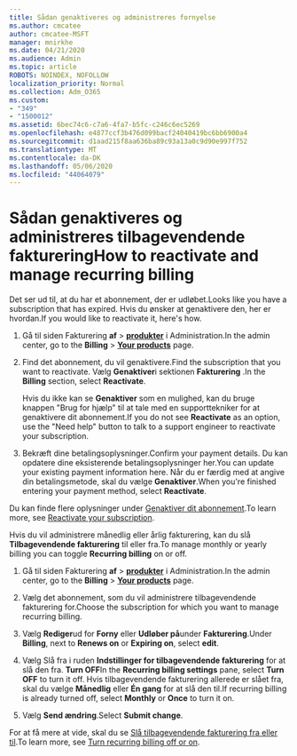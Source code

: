 ```yaml
---
title: Sådan genaktiveres og administreres fornyelse
ms.author: cmcatee
author: cmcatee-MSFT
manager: mnirkhe
ms.date: 04/21/2020
ms.audience: Admin
ms.topic: article
ROBOTS: NOINDEX, NOFOLLOW
localization_priority: Normal
ms.collection: Adm_O365
ms.custom:
- "349"
- "1500012"
ms.assetid: 6bec74c6-c7a6-4fa7-b5fc-c246c6ec5269
ms.openlocfilehash: e4877ccf3b476d099bacf24040419bc6bb6900a4
ms.sourcegitcommit: d1aad215f8aa636ba89c93a13a0c9d90e997f752
ms.translationtype: MT
ms.contentlocale: da-DK
ms.lasthandoff: 05/06/2020
ms.locfileid: "44064079"
---
```

# <a name="how-to-reactivate-and-manage-recurring-billing"></a><span data-ttu-id="8f439-102">Sådan genaktiveres og administreres tilbagevendende fakturering</span><span class="sxs-lookup"><span data-stu-id="8f439-102">How to reactivate and manage recurring billing</span></span>

<span data-ttu-id="8f439-103">Det ser ud til, at du har et abonnement, der er udløbet.</span><span class="sxs-lookup"><span data-stu-id="8f439-103">Looks like you have a subscription that has expired.</span></span> <span data-ttu-id="8f439-104">Hvis du ønsker at genaktivere den, her er hvordan.</span><span class="sxs-lookup"><span data-stu-id="8f439-104">If you would like to reactivate it, here's how.</span></span>
  
1. <span data-ttu-id="8f439-105">Gå til siden Fakturering **af** \> **[produkter](https://go.microsoft.com/fwlink/p/?linkid=842054)** i Administration.</span><span class="sxs-lookup"><span data-stu-id="8f439-105">In the admin center, go to the **Billing** \> **[Your products](https://go.microsoft.com/fwlink/p/?linkid=842054)** page.</span></span>

2. <span data-ttu-id="8f439-106">Find det abonnement, du vil genaktivere.</span><span class="sxs-lookup"><span data-stu-id="8f439-106">Find the subscription that you want to reactivate.</span></span> <span data-ttu-id="8f439-107">Vælg **Genaktiver**i sektionen **Fakturering** .</span><span class="sxs-lookup"><span data-stu-id="8f439-107">In the **Billing** section, select  **Reactivate**.</span></span>

    <span data-ttu-id="8f439-108">Hvis du ikke kan se **Genaktiver** som en mulighed, kan du bruge knappen "Brug for hjælp" til at tale med en supporttekniker for at genaktivere dit abonnement.</span><span class="sxs-lookup"><span data-stu-id="8f439-108">If you do not see **Reactivate** as an option, use the "Need help" button to talk to a support engineer to reactivate your subscription.</span></span>

3. <span data-ttu-id="8f439-109">Bekræft dine betalingsoplysninger.</span><span class="sxs-lookup"><span data-stu-id="8f439-109">Confirm your payment details.</span></span> <span data-ttu-id="8f439-110">Du kan opdatere dine eksisterende betalingsoplysninger her.</span><span class="sxs-lookup"><span data-stu-id="8f439-110">You can update your existing payment information here.</span></span> <span data-ttu-id="8f439-111">Når du er færdig med at angive din betalingsmetode, skal du vælge **Genaktiver**.</span><span class="sxs-lookup"><span data-stu-id="8f439-111">When you're finished entering your payment method, select **Reactivate**.</span></span>

<span data-ttu-id="8f439-112">Du kan finde flere oplysninger under [Genaktiver dit abonnement](https://docs.microsoft.com//office365/admin/subscriptions-and-billing/reactivate-your-subscription).</span><span class="sxs-lookup"><span data-stu-id="8f439-112">To learn more, see [Reactivate your subscription](https://docs.microsoft.com//office365/admin/subscriptions-and-billing/reactivate-your-subscription).</span></span> 

<span data-ttu-id="8f439-113">Hvis du vil administrere månedlig eller årlig fakturering, kan du slå **Tilbagevendende fakturering** til eller fra.</span><span class="sxs-lookup"><span data-stu-id="8f439-113">To manage monthly or yearly billing you can toggle **Recurring billing** on or off.</span></span>
  
1. <span data-ttu-id="8f439-114">Gå til siden Fakturering **af** \> **[produkter](https://go.microsoft.com/fwlink/p/?linkid=842054)** i Administration.</span><span class="sxs-lookup"><span data-stu-id="8f439-114">In the admin center, go to the **Billing** \> **[Your products](https://go.microsoft.com/fwlink/p/?linkid=842054)** page.</span></span>

2. <span data-ttu-id="8f439-115">Vælg det abonnement, som du vil administrere tilbagevendende fakturering for.</span><span class="sxs-lookup"><span data-stu-id="8f439-115">Choose the subscription for which you want to manage recurring billing.</span></span>

3. <span data-ttu-id="8f439-116">Vælg **Rediger**ud for **Forny** eller **Udløber på**under **Fakturering**.</span><span class="sxs-lookup"><span data-stu-id="8f439-116">Under **Billing**, next to **Renews on** or **Expiring on**, select **edit**.</span></span>

4. <span data-ttu-id="8f439-117">Vælg Slå fra i ruden **Indstillinger for tilbagevendende fakturering** for at slå den fra. **Turn OFF**</span><span class="sxs-lookup"><span data-stu-id="8f439-117">In the **Recurring billing settings** pane, select **Turn OFF** to turn it off.</span></span> <span data-ttu-id="8f439-118">Hvis tilbagevendende fakturering allerede er slået fra, skal du vælge **Månedlig** eller **Én gang** for at slå den til.</span><span class="sxs-lookup"><span data-stu-id="8f439-118">If recurring billing is already turned off, select **Monthly** or **Once** to turn it on.</span></span>

5. <span data-ttu-id="8f439-119">Vælg **Send ændring**.</span><span class="sxs-lookup"><span data-stu-id="8f439-119">Select **Submit change**.</span></span>

<span data-ttu-id="8f439-120">For at få mere at vide, skal du se [Slå tilbagevendende fakturering fra eller til](https://docs.microsoft.com/office365/admin/subscriptions-and-billing/renew-your-subscription#turn-recurring-billing-off-or-on).</span><span class="sxs-lookup"><span data-stu-id="8f439-120">To learn more, see [Turn recurring billing off or on](https://docs.microsoft.com/office365/admin/subscriptions-and-billing/renew-your-subscription#turn-recurring-billing-off-or-on).</span></span>